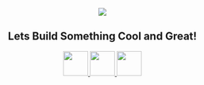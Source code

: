 <p align="center">
  <img src="https://capsule-render.vercel.app/api?text=HeyEveryone!🕹️&animation=fadeIn&type=waving&color=gradient&height=100"/>
</p>
<h2 align="center">Lets Build Something Cool and Great!</h2>
<div align="center">
<a href="https://www.instagram.com/samar_maharaj/">
  <img height="50" src="https://user-images.githubusercontent.com/46517096/166974368-9798f39f-1f46-499c-b14e-81f0a3f83a06.png"/>
</a>
<a href="https://www.youtube.com/@feralick">
  <img height="50" src="https://cdn2.iconfinder.com/data/icons/social-media-iconez/64/Youtube-512.png"/>
</a>
<a href="https://www.linkedin.com/in/samar-maharaj-228630206/">
  <img height="50" src="https://cdn4.iconfinder.com/data/icons/socialcones/508/LinkedIn-512.png"/>
</a>
</div>

